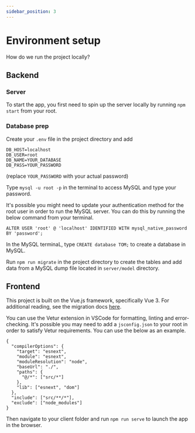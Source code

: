 ```yaml
---
sidebar_position: 3
---
```


# Environment setup

How do we run the project locally?

## Backend

### Server

To start the app, you first need to spin up the server locally by running `npm start` from your root.

### Database prep

Create your `.env` file in the project directory and add

```
DB_HOST=localhost
DB_USER=root
DB_NAME=YOUR_DATABASE
DB_PASS=YOUR_PASSWORD
```

(replace `YOUR_PASSWORD` with your actual password)

Type `mysql -u root -p` in the terminal to access MySQL and type your password.

It's possible you might need to update your authentication method for the root user in order to run the MySQL server. You can do this by running the below command from your terminal.

`ALTER USER 'root' @ 'localhost' IDENTIFIED WITH mysql_native_password BY 'password';`

In the MySQL terminaL, type `CREATE database TOM;` to create a database in MySQL.

Run `npm run migrate` in the project directory to create the tables and add data from a MySQL dump file located in `server/model` directory.

## Frontend

This project is built on the Vue.js framework, specifically Vue 3. For additional reading, see the migration docs [here](https://v3-migration.vuejs.org/).

You can use the Vetur extension in VSCode for formatting, linting and error-checking. It's possible you may need to add a `jsconfig.json` to your root in order to satisfy Vetur requirements. You can use the below as an example.

```jsonc
{
  "compilerOptions": {
    "target": "esnext",
    "module": "esnext",
    "moduleResolution": "node",
    "baseUrl": "./",
    "paths": {
      "@/*": ["src/*"]
    },
    "lib": ["esnext", "dom"]
  },
  "include": ["src/**/*"],
  "exclude": ["node_modules"]
}
```

Then navigate to your client folder and run `npm run serve` to launch the app in the browser.
